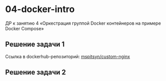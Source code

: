 # 04-docker-intro
ДР к занятию 4 «Оркестрация группой Docker контейнеров на примере Docker Compose»

## Решение задачи 1
Ссылка в dockerhub-репозиторий:
[mspitsyn/custom-nginx](https://hub.docker.com/repository/docker/mspitsyn/custom-nginx/general)

## Решение задачи 2

